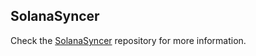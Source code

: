 ## SolanaSyncer  

Check the [SolanaSyncer](https://github.com/bwarelabs/solana-syncer.git) repository for more information.